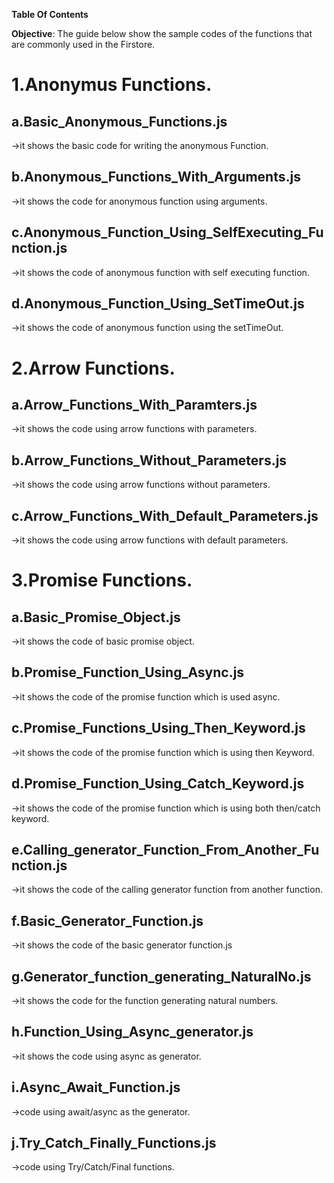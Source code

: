 
**Table Of Contents**

**Objective**: The guide below show the sample codes of the functions that are commonly used in the Firstore. 

# 1.Anonymus Functions.
## a.Basic_Anonymous_Functions.js
   ->it shows the basic code for writing the anonymous Function.
## b.Anonymous_Functions_With_Arguments.js
   ->it shows the code for anonymous function using arguments.
## c.Anonymous_Function_Using_SelfExecuting_Function.js
   ->it shows the code of anonymous function with self executing function.
## d.Anonymous_Function_Using_SetTimeOut.js
   ->it shows the code of anonymous function using the setTimeOut.

# 2.Arrow Functions.
## a.Arrow_Functions_With_Paramters.js  
   ->it shows the code using arrow functions with parameters. 
## b.Arrow_Functions_Without_Parameters.js
   ->it shows the code using arrow functions without parameters.
## c.Arrow_Functions_With_Default_Parameters.js
   ->it shows the code using arrow functions with default parameters.

# 3.Promise Functions.
## a.Basic_Promise_Object.js
   ->it shows the code of basic promise object.
## b.Promise_Function_Using_Async.js
   ->it shows the code of the promise function which is used async.
## c.Promise_Functions_Using_Then_Keyword.js
   ->it shows the code of the promise function which is using then Keyword.
## d.Promise_Function_Using_Catch_Keyword.js
   ->it shows the code of the promise function which is using both then/catch keyword.
## e.Calling_generator_Function_From_Another_Function.js
   ->it shows the code of the calling generator function from another function.
## f.Basic_Generator_Function.js   
   ->it shows the code of the basic generator function.js
## g.Generator_function_generating_NaturalNo.js
   ->it shows the code for the function generating natural numbers.
## h.Function_Using_Async_generator.js
   ->it shows the code using async as generator. 
## i.Async_Await_Function.js
   ->code using await/async as the generator.
## j.Try_Catch_Finally_Functions.js
   ->code using Try/Catch/Final functions.
   

  





